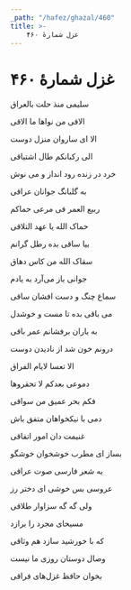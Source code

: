 ```yaml
---
_path: "/hafez/ghazal/460"
title: >-
    غزل شمارهٔ ۴۶۰
---
```

# غزل شمارهٔ ۴۶۰

<div class="b" id="bn1"><div class="m1"><p>سلیمی منذ حلت بالعراق</p></div>
<div class="m2"><p>الاقی من نواها ما الاقی</p></div></div>
<div class="b" id="bn2"><div class="m1"><p>الا ای ساروان منزل دوست</p></div>
<div class="m2"><p>الی رکبانکم طال اشتیاقی</p></div></div>
<div class="b" id="bn3"><div class="m1"><p>خرد در زنده رود انداز و می نوش</p></div>
<div class="m2"><p>به گلبانگ جوانان عراقی</p></div></div>
<div class="b" id="bn4"><div class="m1"><p>ربیع العمر فی مرعی حماکم</p></div>
<div class="m2"><p>حماک الله یا عهد التلاقی</p></div></div>
<div class="b" id="bn5"><div class="m1"><p>بیا ساقی بده رطل گرانم</p></div>
<div class="m2"><p>سقاک الله من کاس دهاق</p></div></div>
<div class="b" id="bn6"><div class="m1"><p>جوانی باز می‌آرد به یادم</p></div>
<div class="m2"><p>سماع چنگ و دست افشان ساقی</p></div></div>
<div class="b" id="bn7"><div class="m1"><p>می باقی بده تا مست و خوشدل</p></div>
<div class="m2"><p>به یاران برفشانم عمر باقی</p></div></div>
<div class="b" id="bn8"><div class="m1"><p>درونم خون شد از نادیدن دوست</p></div>
<div class="m2"><p>الا تعسا لایام الفراق</p></div></div>
<div class="b" id="bn9"><div class="m1"><p>دموعی بعدکم لا تحقروها</p></div>
<div class="m2"><p>فکم بحر عمیق من سواقی</p></div></div>
<div class="b" id="bn10"><div class="m1"><p>دمی با نیکخواهان متفق باش</p></div>
<div class="m2"><p>غنیمت دان امور اتفاقی</p></div></div>
<div class="b" id="bn11"><div class="m1"><p>بساز ای مطرب خوشخوان خوشگو</p></div>
<div class="m2"><p>به شعر فارسی صوت عراقی</p></div></div>
<div class="b" id="bn12"><div class="m1"><p>عروسی بس خوشی ای دختر رز</p></div>
<div class="m2"><p>ولی گه گه سزاوار طلاقی</p></div></div>
<div class="b" id="bn13"><div class="m1"><p>مسیحای مجرد را برازد</p></div>
<div class="m2"><p>که با خورشید سازد هم وثاقی</p></div></div>
<div class="b" id="bn14"><div class="m1"><p>وصال دوستان روزی ما نیست</p></div>
<div class="m2"><p>بخوان حافظ غزل‌های فراقی</p></div></div>
